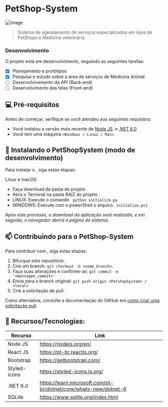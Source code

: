 # PetShop-System

<!---Esses são exemplos. Veja https://shields.io para outras pessoas ou para personalizar este conjunto de escudos. Você pode querer incluir dependências, status do projeto e informações de licença aqui--->

![image](https://github.com/Dhyigo/pet-shop-system/assets/64885646/c7635309-c135-44c5-8ad2-5a12a90b82f9)

> Sistema de agendamento de serviços especializados em lojas de PetShops e Medicina veterinária.

### Desenvolvimento

O projeto está em desenvolvimento, seguindo as seguintes tarefas:

- [x] Planejamento e protótipos
- [x] Pesquisa e estudo sobre a área de serviços de Medicina Animal. 
- [ ] Desenvolvivemento da API (Back-end)
- [ ] Desenvolvimento das telas (Front-end)

## 💻 Pré-requisitos

Antes de começar, verifique se você atendeu aos seguintes requisitos:
* Você instalou a versão mais recente de [Node JS](https://nodejs.org/en/). e [.NET 6.0](https://dotnet.microsoft.com/pt-br/download/dotnet/6.0)
* Você tem uma máquina `<Windows / Linux / Mac>`. 

## 🚀 Instalando o PetShopSystem (modo de desenvolvimento)

Para instalar o <PetShopSystem>, siga estas etapas:

Linux e macOS:
* Faça download da pasta do projeto 
* Abra o Terminal na pasta RAIZ do projeto
* LINUX: Execute o comando ``` python initialize.py```
* WINDOWS: Execute com o powerShell o arquivo ``` initialize.ps1```

*Após este processo, o download da aplicação será realizado, e em seguida, o navegador abrirá a página do sistema.*

## 📫 Contribuindo para o PetShop-System

Para contribuir com <PetshopSystem>, siga estas etapas:

1. Bifurque este repositório.
2. Crie um branch: `git checkout -b <nome_branch>`.
3. Faça suas alterações e confirme-as: `git commit -m '<mensagem_commit>'`
4. Envie para o branch original: `git push origin <PetshopSystem> / <local>`
5. Crie a solicitação de pull.

Como alternativa, consulte a documentação do GitHub em [como criar uma solicitação pull](https://help.github.com/en/github/collaborating-with-issues-and-pull-requests/creating-a-pull-request).

## 🧩 Recursos/Tecnologias:

| Recurso | Link |
| ------ | ------ |
| Node JS | https://nodejs.org/en/ |
| React JS | https://pt-br.reactjs.org/ |
| Bootstrap | https://getbootstrap.com/ |
| Styled-icons | https://styled-icons.js.org/ |
| .NET 6.0 | https://learn.microsoft.com/pt-br/dotnet/core/whats-new/dotnet-6 |
| SQLite | https://www.sqlite.org/index.html |

